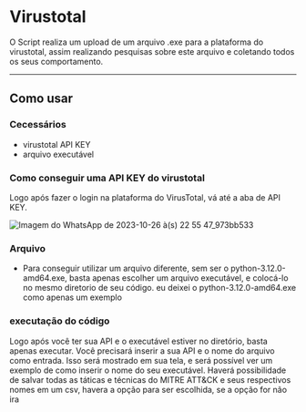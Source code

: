 # Virustotal

O Script realiza um upload de um arquivo .exe para a plataforma do virustotal, assim realizando pesquisas sobre este arquivo e coletando todos os seus comportamento.

---


## Como usar 

### Cecessários

* virustotal API KEY
* arquivo executável

### Como conseguir uma API KEY do virustotal
  Logo após fazer o login na plataforma do VirusTotal, vá até a aba de API KEY.

  ![Imagem do WhatsApp de 2023-10-26 à(s) 22 55 47_973bb533](https://github.com/kaykRodr1gu3s/VirusTotal/assets/110197812/8f5a8a2b-e8db-48ae-8ccd-4e9c9d935283)

### Arquivo 

* Para conseguir utilizar um arquivo diferente, sem ser o python-3.12.0-amd64.exe, basta apenas escolher um arquivo executável, e colocá-lo no mesmo diretorio de seu código. eu deixei o python-3.12.0-amd64.exe como apenas um exemplo



### executação do código 
Logo após você ter sua API e o executável estiver no diretório, basta apenas executar. Você precisará inserir a sua API e o nome do arquivo como entrada. Isso será mostrado em sua tela, e será possível ver um exemplo de como inserir o nome do seu executável.
Haverá possibilidade de salvar todas as táticas e técnicas do MITRE ATT&CK e seus respectivos nomes em um csv, havera a opção para ser escolhida, se a opção for não ira 
